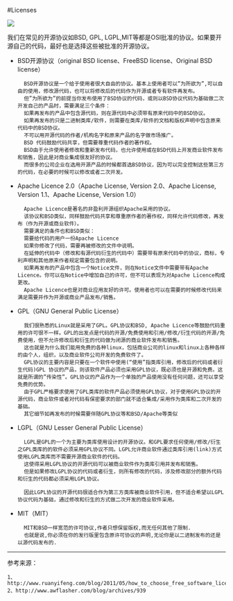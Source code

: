 #Licenses

![](http://image.beekka.com/blog/201105/bg2011050101.png)

我们在常见的开源协议如BSD, GPL, LGPL,MIT等都是OSI批准的协议。如果要开源自己的代码，最好也是选择这些被批准的开源协议。


- BSD开源协议（original BSD license、FreeBSD license、Original BSD license）

        BSD开源协议是一个给于使用者很大自由的协议。基本上使用者可以”为所欲为”,可以自由的使用，修改源代码，也可以将修改后的代码作为开源或者专有软件再发布。
        但”为所欲为”的前提当你发布使用了BSD协议的代码，或则以BSD协议代码为基础做二次开发自己的产品时，需要满足三个条件：
        如果再发布的产品中包含源代码，则在源代码中必须带有原来代码中的BSD协议。
        如果再发布的只是二进制类库/软件，则需要在类库/软件的文档和版权声明中包含原来代码中的BSD协议。
        不可以用开源代码的作者/机构名字和原来产品的名字做市场推广。
        BSD 代码鼓励代码共享，但需要尊重代码作者的著作权。
        BSD由于允许使用者修改和重新发布代码，也允许使用或在BSD代码上开发商业软件发布和销售，因此是对商业集成很友好的协议。
        而很多的公司企业在选用开源产品的时候都首选BSD协议，因为可以完全控制这些第三方的代码，在必要的时候可以修改或者二次开发。



- Apache Licence 2.0（Apache License, Version 2.0、Apache License, Version 1.1、Apache License, Version 1.0）

        Apache Licence是著名的非盈利开源组织Apache采用的协议。
        该协议和BSD类似，同样鼓励代码共享和尊重原作者的著作权，同样允许代码修改，再发布（作为开源或商业软件）。
        需要满足的条件也和BSD类似：
        需要给代码的用户一份Apache Licence
        如果你修改了代码，需要再被修改的文件中说明。
        在延伸的代码中（修改和有源代码衍生的代码中）需要带有原来代码中的协议，商标，专利声明和其他原来作者规定需要包含的说明。
        如果再发布的产品中包含一个Notice文件，则在Notice文件中需要带有Apache Licence。你可以在Notice中增加自己的许可，但不可以表现为对Apache Licence构成更改。
        Apache Licence也是对商业应用友好的许可。使用者也可以在需要的时候修改代码来满足需要并作为开源或商业产品发布/销售。

- GPL（GNU General Public License）

        我们很熟悉的Linux就是采用了GPL。GPL协议和BSD, Apache Licence等鼓励代码重用的许可很不一样。GPL的出发点是代码的开源/免费使用和引用/修改/衍生代码的开源/免费使用，但不允许修改后和衍生的代码做为闭源的商业软件发布和销售。
        这也就是为什么我们能用免费的各种linux，包括商业公司的linux和linux上各种各样的由个人，组织，以及商业软件公司开发的免费软件了。
        GPL协议的主要内容是只要在一个软件中使用(“使用”指类库引用，修改后的代码或者衍生代码)GPL 协议的产品，则该软件产品必须也采用GPL协议，既必须也是开源和免费。这就是所谓的”传染性”。GPL协议的产品作为一个单独的产品使用没有任何问题，还可以享受免费的优势。
        由于GPL严格要求使用了GPL类库的软件产品必须使用GPL协议，对于使用GPL协议的开源代码，商业软件或者对代码有保密要求的部门就不适合集成/采用作为类库和二次开发的基础。
        其它细节如再发布的时候需要伴随GPL协议等和BSD/Apache等类似

- LGPL（GNU Lesser General Public License）

        LGPL是GPL的一个为主要为类库使用设计的开源协议。和GPL要求任何使用/修改/衍生之GPL类库的的软件必须采用GPL协议不同。LGPL允许商业软件通过类库引用(link)方式使用LGPL类库而不需要开源商业软件的代码。
        这使得采用LGPL协议的开源代码可以被商业软件作为类库引用并发布和销售。
        但是如果修改LGPL协议的代码或者衍生，则所有修改的代码，涉及修改部分的额外代码和衍生的代码都必须采用LGPL协议。

        因此LGPL协议的开源代码很适合作为第三方类库被商业软件引用，但不适合希望以LGPL协议代码为基础，通过修改和衍生的方式做二次开发的商业软件采用。

- MIT（MIT）

        MIT和BSD一样宽范的许可协议,作者只想保留版权,而无任何其他了限制.
        也就是说,你必须在你的发行版里包含原许可协议的声明,无论你是以二进制发布的还是以源代码发布的.

-------

参考来源：

    1、http://www.ruanyifeng.com/blog/2011/05/how_to_choose_free_software_licenses.html
    2、http://www.awflasher.com/blog/archives/939

